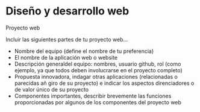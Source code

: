 # Diseño y desarrollo web
Proyecto web


Incluir las siguientes partes de tu proyecto web...  

- Nombre del equipo (define el nombre de tu preferencia)
- El nombre de la aplicación web o website
- Descripción generaldel equipo: nombres, usuario github, rol (como ejemplo, ya que todos deben involucrarse en el proyecto completo)
- Propuesta innovadora, indagar otras aplicaciones (relacionadas o parecidas añ giro de su proyecto) e indicar los aspectos direnciadores o de valor único de su proyecto
- Componentes importantes, describir brevemente las funciones proporcionadas por algunos de los componentes del proyecto web
